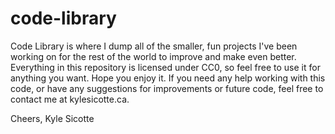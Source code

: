 # code-library

Code Library is where I dump all of the smaller, fun projects I've been working on for the rest of the world to improve and make even better.
Everything in this repository is licensed under CC0, so feel free to use it for anything you want. 
Hope you enjoy it. If you need any help working with this code, or have any suggestions for improvements or future code, feel free to contact me at kylesicotte.ca.

Cheers,
Kyle Sicotte

